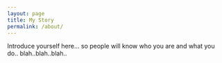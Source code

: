 ```yaml
---
layout: page
title: My Story
permalink: /about/
---
```


Introduce yourself here... so people will know who you are and what you do.. blah..blah..blah..
